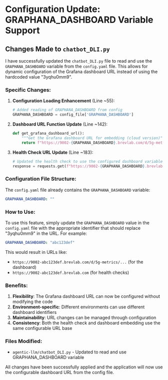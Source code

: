 # Configuration Update: GRAPHANA_DASHBOARD Variable Support

## Changes Made to `chatbot_DLI.py`

I have successfully updated the `chatbot_DLI.py` file to read and use the `GRAPHANA_DASHBOARD` variable from the `config.yaml` file. This allows for dynamic configuration of the Grafana dashboard URL instead of using the hardcoded value "3yqhu0mm9".

### Specific Changes:

1. **Configuration Loading Enhancement** (Line ~55):
   ```python
   # Added reading of GRAPHANA_DASHBOARD from config
   GRAPHANA_DASHBOARD = config_file['GRAPHANA_DASHBOARD']
   ```

2. **Dashboard URL Function Update** (Line ~142):
   ```python
   def get_grafana_dashboard_url():
       """Get the Grafana dashboard URL for embedding (cloud version)"""
       return f"https://9002-{GRAPHANA_DASHBOARD}.brevlab.com/d/5g-metrics/5g-network-metrics-dashboard?orgId=1&refresh=5s&theme=dark"
   ```

3. **Health Check URL Update** (Line ~183):
   ```python
   # Updated the health check to use the configured dashboard variable
   response = requests.get(f"https://9002-{GRAPHANA_DASHBOARD}.brevlab.com", timeout=5)
   ```

### Configuration File Structure:

The `config.yaml` file already contains the `GRAPHANA_DASHBOARD` variable:
```yaml
GRAPHANA_DASHBOARD: ""
```

### How to Use:

To use this feature, simply update the `GRAPHANA_DASHBOARD` value in the `config.yaml` file with the appropriate identifier that should replace "3yqhu0mm9" in the URL. For example:

```yaml
GRAPHANA_DASHBOARD: "abc123def"
```

This would result in URLs like:
- `https://9002-abc123def.brevlab.com/d/5g-metrics/...` (for the dashboard)
- `https://9002-abc123def.brevlab.com` (for health checks)

### Benefits:

1. **Flexibility**: The Grafana dashboard URL can now be configured without modifying the code
2. **Environment-specific**: Different environments can use different dashboard identifiers
3. **Maintainability**: URL changes can be managed through configuration
4. **Consistency**: Both the health check and dashboard embedding use the same configurable URL base

### Files Modified:
- `agentic-llm/chatbot_DLI.py` - Updated to read and use GRAPHANA_DASHBOARD variable

All changes have been successfully applied and the application will now use the configurable dashboard URL from the config file. 